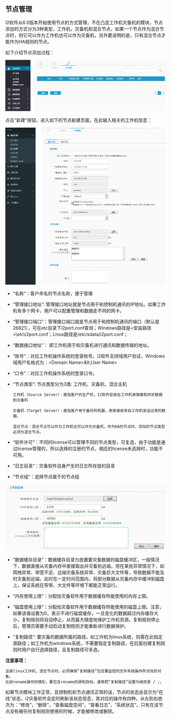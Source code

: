 ## 节点管理

I2软件从6.0版本开始使用节点的方式管理，不在凸显工作机灾备机的模块，节点添加的方式分为3种类型，工作机，灾备机和混合节点，如果一个节点作为混合节点时，则它可以作为工作机也可以作为灾备机，另外要说明的是，只有混合节点才能作为HA规则的节点。

如下介绍节点添加过程：

![](/assets/V6.016151.png)

点击“新建”按钮，进入如下的节点新建页面。在此输入相关的工作机信息：

![](/assets/V6.11804259.png)

*   “名称“：客户命名的节点名称，便于管理

*   “管理接口地址”: 管理接口地址就是节点用于和控制机通讯的IP地址。如果工作机有多个网卡，用户可以配置管理和数据走不同的网卡。

*   “管理接口端口”：管理接口端口就是节点用于和控制机通讯的端口（默认是26821），可在etc目录下i2port.conf查询；Windows路径是&lt;安装路径&gt;\etc\i2port.conf；Linux路径是/etc/sdata/i2port.conf；

*   “数据接口地址”： 即工作机用于和灾备机进行通讯和数据传输的地址。

*   “账号“：对应工作机操作系统的登录账号。i2软件支持域用户验证，Windows域用户名格式为：&lt;Domain Name&gt;\&lt;User Name&gt;

*   “口令“：对应工作机操作系统的登录口令。

*   “节点类型”: 节点类型分为3类: 工作机、灾备机、混合主机

        工作机（Source Server）：是指客户的生产机，I2软件安装在工作机来镜像和同步数据到灾备机

        灾备机（Target Server）：是指客户用于备份的机器，用来接收来自工作机发送过来的数据。

        混合节点：混合节点可以作为工作机也可以作为灾备机，作为HA的节点时，添加的节点类型必须为混合节点。

*   “软件许可“：不同的license可以管理不同的节点类型，可复选，由于功能是通过license管理的，所以选择的注册的节点，相应的license未选择时，功能不可用。

*   “日志目录”：灾备软件自身产生的日志所存放的目录

*   “节点组”：选择节点属于的节点组

![](/assets/V6.016822.png)

*   “数据缓存目录”：数据缓存目录为放置要灾备数据的磁盘缓冲区，一般情况下，数据直接从灾备内存中直接取出并灾备到远端，但在某些异常情况下，如网络异常、带宽不足、远端灾备系统异常、灾备巨大文件等，导致数据不能及时灾备到远端，此时在一定时间范围内，将部分数据从灾备内存中缓冲到磁盘上。保证系统在窄带、大文件等环境下都能正常运行。

*   “内存使用上限“：分配给灾备软件用于数据缓存所能使用的内存上限。

*   “磁盘使用上限“：分配给灾备软件用于数据缓存所能使用的磁盘上限。注意，如果该值设置为0，表示不进行磁盘缓存，一旦变化的数据超过内存缓存大小，复制规则将自动停止，从而最大限度地保护工作机资源。复制规则停止后，管理员需要手动启动复制规则才能重新进行数据保护。

*   “复制路径”: 要灾备的数据所属的路径。如工作机为linux系统，则需在此指定源路径；如工作机为windows系统，不需要指定复制路径，在后面创建复制规则时用户自行选择路径，且复制路径可多选。

**注意事项：**

    注册linux工作机、混合节点时，必须确保“复制路径”包含要监控的文件系统操作所涉及的对象。
    比如rename操作的情形，要包含rename的源和目标。通常把“复制路径”设置为根目录 / ;。

如果节点模块工作正常，且控制机和节点通讯正常的话，节点的状态会显示为“在线”状态，i2灾备软件会定时刷新该状态信息，其对应的操作有四种，从左到右依次为：“修改”，“删除”，“查看磁盘空间”，“查看日志”，“系统状态”。只有在该节点没有被任何复制规则使用的时候，才能被修改或删除。